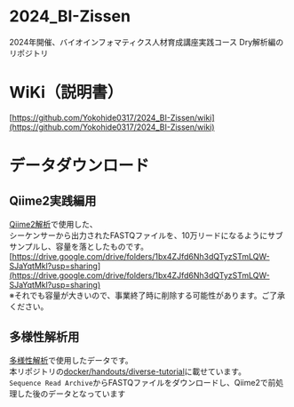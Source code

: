 # 2024_BI-Zissen
2024年開催、バイオインフォマティクス人材育成講座実践コース Dry解析編のリポジトリ

# WiKi（説明書）
[https://github.com/Yokohide0317/2024_BI-Zissen/wiki](https://github.com/Yokohide0317/2024_BI-Zissen/wiki)

# データダウンロード

## Qiime2実践編用
[Qiime2解析](https://github.com/Yokohide0317/2024_BI-Zissen/wiki/Qiime2%E8%A7%A3%E6%9E%90)で使用した、<br>
シーケンサーから出力されたFASTQファイルを、10万リードになるようにサブサンプルし、容量を落としたものです。
[https://drive.google.com/drive/folders/1bx4ZJfd6Nh3dQTyzSTmLQW-SJaYqtMkl?usp=sharing](https://drive.google.com/drive/folders/1bx4ZJfd6Nh3dQTyzSTmLQW-SJaYqtMkl?usp=sharing)<br>
※それでも容量が大きいので、事業終了時に削除する可能性があります。ご了承ください。

## 多様性解析用
[多様性解析](https://github.com/Yokohide0317/2024_BI-Zissen/wiki/%E5%A4%9A%E6%A7%98%E6%80%A7%E8%A7%A3%E6%9E%90)で使用したデータです。<br>
本リポジトリの[docker/handouts/diverse-tutorial](https://github.com/Yokohide0317/2024_BI-Zissen/tree/main/docker/handouts/diverse-tutorial)に載せています。<br>
`Sequence Read Archive`からFASTQファイルをダウンロードし、Qiime2で前処理した後のデータとなっています<br>
